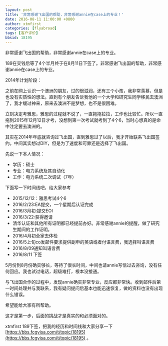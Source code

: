```yaml
---
layout: post
title: '非常感谢飞出国的帮助，非常感谢annie在case上的专业！'
date: 2016-08-11 11:00:00 +0800
author: xtmfirst
categories: [flyabroad]
tags: [客户评价]
bbsid: 18195
---
```


非常感谢飞出国的帮助，非常感谢annie在case上的专业。

189在交钱后等了4个半月终于在8月11日下签了。非常感谢飞出国的帮助，非常感谢annie在case上的专业。

2014年计划阶段：

之前在网上认识一个澳洲的朋友，过的很滋润，还有三个小孩，我非常羡慕，但是也没有实质性的想法。直到有个朋友告诉我他的一个大学和研究生同学移民去澳洲了，我才缓过神来，原来去澳洲不是梦想，也不是很困难。

立刻决定考雅思，雅思的过程就不说了，一直拖拖拉拉，工作也比较忙。所以一直拖到2015年12月12日才考，没想到第一次考试就考到了4个6，当时心想真的是命中注定要去澳洲的。

其实在2014年年底就咨询过飞出国，直到雅思过了以后，我才开始联系飞出国签约。中间其实想过DIY，但是为了速度和可靠还是选择了飞出国。

先说一下本人情况：

- 学历：硕士
- 专业：电力系统及其自动化
- 工作：电力系统二次调试（7年）

下面写一下时间线吧，给大家参考

- 2015/12/12：雅思考试4个6
- 2016/2/23:EA提交，一个星期后认证完成
- 2016/3月初:提交EOI
- 2016/3/22:获得邀请
- 清华认证和其他所有证明都已经提前办好。非常感谢annie的提醒，做了研究生期间的工作证明。
- 2016/4月初全家去体检
- 2016/5上旬co发邮件要求提供副申的英语或者付语言费，我选择叫语言费
- 2016/8/09通知叫语言费
- 2016/8/11 下签

5月份到8月份确实够长，等待了很长时间，中间也请annie写信过去咨询，没有任何回应。我也试过电话，超级难打，根本没接通。

与飞出国合作的过程中，发现annie确实非常专业，反应都非常快。收到邮件后第一时间处理并与我联系，我有疑问提问后基本也能迅速恢复，做的资料也没有出现什么错误。

希望能给大家有所帮助。

这才是第一步，后面的挑战才是真实的和必须面对的。

xtmfirst 189下签，把我的经历和时间线和大家分享一下 [https://bbs.fcgvisa.com/t/topic/18195](https://bbs.fcgvisa.com/t/topic/18195) 。